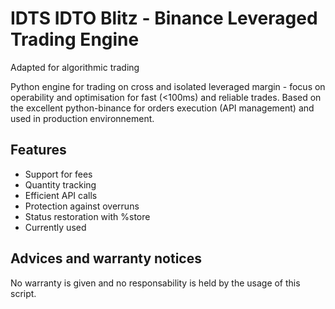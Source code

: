 # IDTS IDTO Blitz - Binance Leveraged Trading Engine
Adapted for algorithmic trading

Python engine for trading on cross and isolated leveraged margin - focus on operability and optimisation for fast (<100ms) and reliable trades.
Based on the excellent python-binance for orders execution (API management) and used in production environnement.

## Features

- Support for fees
- Quantity tracking
- Efficient API calls
- Protection against overruns
- Status restoration with %store
- Currently used

## Advices and warranty notices

No warranty is given and no responsability is held by the usage of this script.
